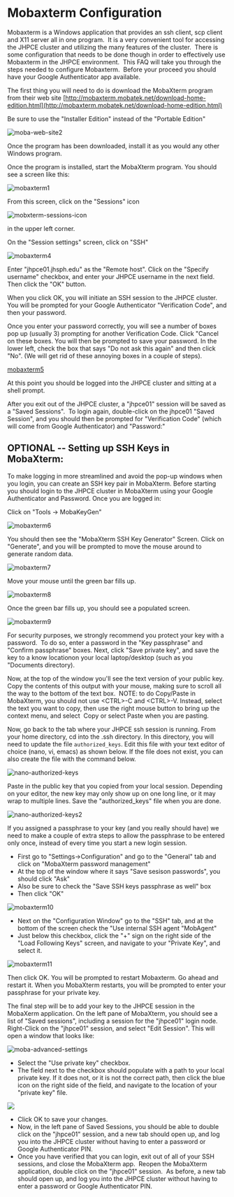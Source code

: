 # Mobaxterm Configuration 
Mobaxterm is a Windows application that provides an ssh client, scp
client and X11 server all in one program.  It is a very convenient tool
for accessing the JHPCE cluster and utilizing the many features of the
cluster.  There is some configuration that needs to be done though in
order to effectively use Mobaxterm in the JHPCE environment.  This FAQ
will take you through the steps needed to configure Mobaxterm.  Before
your proceed you should have your Google Authenticator app available.


The first thing you will need to do is download the MobaXterm program from their web site
[http://mobaxterm.mobatek.net/download-home-edition.html](http://mobaxterm.mobatek.net/download-home-edition.html)

Be sure to use the "Installer Edition" instead of the "Portable Edition"

![moba-web-site2](images/moba-web-site2.jpg)

Once the program has been downloaded, install it as you would any other Windows program.

Once the program is installed, start the MobaXterm program. You should see a screen like this:

![mobaxterm1](images/mobaxterm1.gif)

From this screen, click on the "Sessions" icon 

![mobxterm-sessions-icon](images/mobxterm-sessions-icon.gif)

in the upper left corner.

On the "Session settings" screen, click on "SSH"

![mobaxterm4](images/mobaxterm4.gif)

Enter "jhpce01.jhsph.edu" as the "Remote host". Click on the "Specify
username" checkbox, and enter your JHPCE username in the next
field. Then click the "OK" button.

When you click OK, you will initiate an SSH session to the JHPCE
cluster. You will be prompted for your Google Authenticator
"Verification Code", and then your password.

Once you enter your password correctly, you will see a number of
boxes pop up (usually 3) prompting for another Verification Code. Click
"Cancel on these boxes. You will then be prompted to save your
password. In the lower left, check the box that says "Do not ask this
again" and then click "No". (We will get rid of these annoying boxes in
a couple of steps).

[mobaxterm5](images/mobaxterm5.gif)

At this point you should be logged into the JHPCE cluster and sitting
at a shell prompt.

After you exit out of the JHPCE cluster, a "jhpce01" session will be
saved as a "Saved Sessions".  To login again, double-click on the
jhpce01 "Saved Session", and you should then be prompted for
"Verification Code" (which will come from Google Authenticator) and
"Password:"


## OPTIONAL -- Setting up SSH Keys in MobaXterm:
To make logging in more streamlined and avoid the pop-up windows when
you login, you can create an SSH key pair in MobaXterm. Before
starting you should login to the JHPCE cluster in MobaXterm using your
Google Authenticator and Password. Once you are logged in:

Click on "Tools -\> MobaKeyGen"

![mobaxterm6](images/Screen-Shot-2019-05-29-at-10.25.57-AM.png)

You should then see the "MobaXterm SSH Key Generator" Screen. Click
on "Generate", and you will be prompted to move the mouse around to
generate random data.

![mobaxterm7](images/Screen-Shot-2019-05-29-at-10.26.12-AM.png)

Move your mouse until the green bar fills up.

![mobaxterm8](images/Screen-Shot-2019-05-29-at-2.17.27-PM.png)

Once the green bar fills up, you should see a populated screen.

![mobaxterm9](images/Screen-Shot-2019-05-29-at-10.27.11-AM.png)

For security purposes, we strongly recommend you protect your key with
a password.  To do so, enter a password in the "Key passphrase" and
"Confirm passphrase" boxes. Next, click "Save private key", and save
the key to a know locationon your local laptop/desktop (such as you
"Documents directory).

Now, at the top of the window you'll see the text version of your public
key. Copy the contents of this output with your mouse, making sure to
scroll all the way to the bottom of the text box.  NOTE: to do
Copy/Paste in MobaXterm, you should not use \<CTRL\>-C and \<CTRL\>-V.
Instead, select the text you want to copy, then use the right mouse
button to bring up the context menu, and select  Copy or select Paste
when you are pasting.

Now, go back to the tab where your JHPCE ssh session is running.
From your home directory, cd into the .ssh directory. In this
directory, you will need to update the file `authorized_keys`. Edit
this file with your text editor of choice (nano, vi, emacs) as shown
below. If the file does not exist, you can also create the file with
the command below.

![nano-authorized-keys](images/nano-authorized-keys.gif)

Paste in the public key that you copied from your local session.
Depending on your editor, the new key may only show up on one long
line, or it may wrap to multiple lines. Save the "authorized\_keys"
file when you are done.

![nano-authorized-keys2](images/nano-authorized-keys2.gif)

If you assigned a passphrase to your key (and you really should have)
we need to make a couple of extra steps to allow the passphrase to be
entered only once, instead of every time you start a new login
session.

+ First go to "Settings-\>Configuration" and go to the "General" tab and click on "MobaXterm password management"
+ At the top of the window where it says "Save sesison passwords", you should click "Ask"
+ Also be sure to check the "Save SSH keys passphrase as well" box
+ Then click "OK"

![mobaxterm10](images/Screen-Shot-2019-05-29-at-10.45.25-AM-1.png)

+  Next on the "Configuration Window" go to the "SSH" tab, and at the
   bottom of the screen check the "Use internal SSH agent "MobAgent"
+  Just below this checkbox, click the "+" sign on the right side of
   the "Load Following Keys" screen, and navigate to your "Private
   Key", and select it.

![mobaxterm11](images/Screen-Shot-2019-05-29-at-11.23.15-AM.png)

Then click OK. You will be prompted to restart Mobaxterm. Go ahead and
restart it. When you MobaXterm restarts, you will be prompted to enter
your passphrase for your private key.

The final step will be to add your key to the JHPCE session in the
MobaXerm application. On the left pane of MobaXterm, you should see a
list of "Saved sessions", including a session for the "jhpce01" login
node. Right-Click on the "jhpce01" session, and select "Edit Session".
This will open a window that looks like:

![moba-advanced-settings](images/moba-advanced-settings.gif)

+ Select the "Use private key" checkbox.
+ The field next to the checkbox should populate with a path to your
local private key. If it does not, or it is not the correct path, then
click the blue icon on the right side of the field, and navigate to
the location of your "private key" file.

![](images/Screen-Shot-2019-05-29-at-2.48.42-PM.png)

+ Click OK to save your changes.
+ Now, in the left pane of Saved Sessions, you should be able to
double click on the "jhpce01" session, and a new tab should open up,
and log you into the JHPCE cluster without having to enter a password
or Google Authenticator PIN.
+ Once you have verified that you can login, exit out of all of your
SSH sessions, and close the MobaXterm app.  Reopen the MobaXterm
application, double click on the "jhpce01" session.  As before, a new
tab should open up, and log you into the JHPCE cluster without having
to enter a password or Google Authenticator PIN. 
